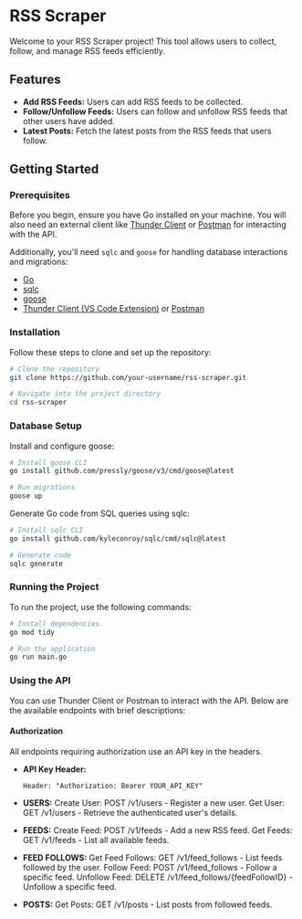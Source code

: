 # RSS Scraper

Welcome to your RSS Scraper project! This tool allows users to collect, follow, and manage RSS feeds efficiently.

## Features

- **Add RSS Feeds:** Users can add RSS feeds to be collected.
- **Follow/Unfollow Feeds:** Users can follow and unfollow RSS feeds that other users have added.
- **Latest Posts:** Fetch the latest posts from the RSS feeds that users follow.

## Getting Started

### Prerequisites

Before you begin, ensure you have Go installed on your machine. You will also need an external client like [Thunder Client](https://www.thunderclient.io/) or [Postman](https://www.postman.com/) for interacting with the API.

Additionally, you'll need `sqlc` and `goose` for handling database interactions and migrations:

- [Go](https://golang.org/doc/install)
- [sqlc](https://sqlc.dev/)
- [goose](https://github.com/pressly/goose)
- [Thunder Client (VS Code Extension)](https://www.thunderclient.io/) or [Postman](https://www.postman.com/)

### Installation

Follow these steps to clone and set up the repository:

```bash
# Clone the repository
git clone https://github.com/your-username/rss-scraper.git

# Navigate into the project directory
cd rss-scraper
```
### Database Setup
Install and configure goose:

```bash
# Install goose CLI
go install github.com/pressly/goose/v3/cmd/goose@latest

# Run migrations
goose up
```
Generate Go code from SQL queries using sqlc:

```bash
# Install sqlc CLI
go install github.com/kyleconroy/sqlc/cmd/sqlc@latest

# Generate code
sqlc generate
```
### Running the Project
To run the project, use the following commands:
```bash
# Install dependencies
go mod tidy

# Run the application
go run main.go
```
### Using the API

You can use Thunder Client or Postman to interact with the API. Below are the available endpoints with brief descriptions:

#### Authorization

All endpoints requiring authorization use an API key in the headers.

- **API Key Header:**
  ```http
  Header: "Authorization: Bearer YOUR_API_KEY"
  ```

- **USERS:**
  Create User: POST /v1/users - Register a new user.
  Get User: GET /v1/users - Retrieve the authenticated user's details.
- **FEEDS:**
  Create Feed: POST /v1/feeds - Add a new RSS feed.
  Get Feeds: GET /v1/feeds - List all available feeds.
- **FEED FOLLOWS:**
  Get Feed Follows: GET /v1/feed_follows - List feeds followed by the user.
  Follow Feed: POST /v1/feed_follows - Follow a specific feed.
  Unfollow Feed: DELETE /v1/feed_follows/{feedFollowID} - Unfollow a specific feed.
- **POSTS:**
  Get Posts: GET /v1/posts - List posts from followed feeds.
